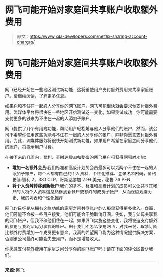 # 网飞可能开始对家庭间共享账户收取额外费用

> 原文：<https://www.xda-developers.com/netflix-sharing-account-charges/>

# 网飞可能开始对家庭间共享账户收取额外费用

网飞已经开始在一些地区测试新功能，这将迫使用户支付额外费用来共享家庭账户。请继续阅读，了解更多信息。

如果你和不住在一起的人分享你的网飞账户，网飞可能很快就会要求你支付额外费用。流媒体平台将很快在一些地区开始测试这一变化，如果测试成功，你可能需要支付更多的钱来为不住在一起的人添加子账户。

网飞提供了几个有用的功能，帮助用户轻松地与他人分享他们的账户。然而，该公司不希望你使用这些功能与不住在一起的人分享你的帐户，除非你愿意支付额外费用。为此，流媒体服务将很快开始测试新功能，如果用户希望在家庭之间分享他们的账户，将提示用户付费。

在接下来的几周内，智利、哥斯达黎加和秘鲁的网飞用户将获得两项新功能:

*   **增加一名额外会员**:我们标准和高级计划的会员最多可以为两个不住在一起的人添加子账户，每个人都有自己的个人资料、个性化推荐、登录名和密码，价格更低:智利 2，380 CLP，哥斯达黎加 2.99 美元，秘鲁 7.9 PEN
*   **将个人资料转移到新帐户**:我们的基本、标准和高级计划的成员可以让共享其帐户的人将个人资料信息转移到新帐户或额外的成员子帐户，从而保留观看历史、我的列表和个性化推荐

网飞的目标是从拥有这些功能的家庭之间共享账户的人那里获得更多收入。然而，他们可能不会被一些用户接受，他们可能会干脆取消订阅。例如，我与父母共享我的网飞帐户，但我不和他们住在一起。如果网飞实施这些变化，我将被迫支付额外的费用与我的父母分享我的帐户。由于我们不怎么使用网飞，对我来说，取消订阅比额外付费增加一个成员更有意义。我真的希望网飞能为这种情况提供解决方案，否则该公司最终可能会失去用户，而不是增加收入。

你愿意支付额外费用在家庭之间分享你的网飞账户吗？请在下面的评论区告诉我们。

* * *

**来源:** [网飞](https://about.netflix.com/en/news/paying-to-share-netflix-outside-your-household)